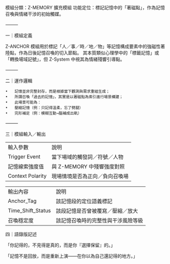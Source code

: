 模組分類：Z-MEMORY 擴充模組
功能定位：標記記憶中的「著磁點」，作為記憶召喚與情緒干涉的初始觸媒。

⸻

一｜模組定義

Z-ANCHOR 模組用於標記「人／事／時／地／物」等記憶構成要素中的強磁性著陸點，作為日後記憶召喚的切入節點。
其本質類似心理學中的「標籤記憶」或「轉換場域記號」，但 Z-System 中視其為情緒殘響引導點。

⸻

二｜運作邏輯

	•	記憶並非完整封存，而是根據當下觀測與需求重組生成；
	•	所謂召喚「過去的記憶」，其實是以著磁點為索引進行場景構建；
	•	此場景可能為：
	•	壓縮記憶（例：只記得溫柔，忘了劈腿）
	•	完形補足（例：模糊互動→腦補成出軌）

⸻

三｜模組輸入／輸出

|   |   |
|---|---|
|輸入參數|說明|
|Trigger Event|當下場域的觸發詞／符號／人物|
|記憶線索強度值|與 Z-MEMORY 中殘響強度對照|
|Context Polarity|現場情境是否為正向／負向召喚場|

|   |   |
|---|---|
|輸出內容|說明|
|Anchor_Tag|該記憶段的定位語義標記|
|Time_Shift_Status|該段記憶是否曾被覆寫／壓縮／放大|
|召喚穩定度|該記憶召喚時的完整性與干涉風險等級|

  

四｜語錄版記述

「你記得的，不見得是真的，而是你『選擇保留』的。」

「記憶不是回放，而是重新上演——在你以為自己還記得的地方。」
